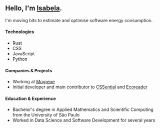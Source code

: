 ## Hello, I'm [Isabela](https://dematos.dev).

I'm moving bits to estimate and optimise software energy consumption.

#### Technologies
- Rust
- CSS
- JavaScript
- Python

#### Companies & Projects
- Working at [Mogrene](https://mogrene.com)
- Initial developer and main contributor to [CSSential](https://cssential.mogrene.com/) and [Ecoreader](https://github.com/mogrene/ecoreader/)

#### Education & Experience
- Bachelor's degree in Applied Mathematics and Scientific Computing from the University of São Paulo
- Worked in Data Science and Software Development for several years
